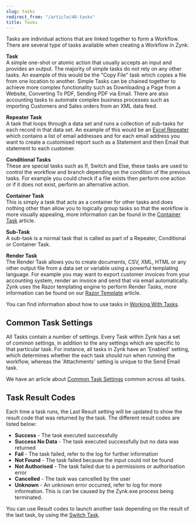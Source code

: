 ```yaml
---
slug: tasks
redirect_from: "/article/46-tasks"
title: Tasks
---
```

Tasks are individual actions that are linked together to form a Workflow. There are several type of tasks available when creating a Workflow in Zynk:

**Task**  
A simple one-shot or atomic action that usually accepts an input and provides an output. The majority of simple tasks do not rely on any other tasks. An example of this would be the "Copy File" task which copies a file from one location to another. Simple Tasks can be chained together to achieve more complex functionality such as Downloading a Page from a Website, Converting To PDF, Sending PDF via Email. There are also accounting tasks to automate complex business processes such as importing Customers and Sales orders from an XML data feed.

**Repeater Task**  
A task that loops through a data set and runs a collection of sub-tasks for each record in that data set. An example of this would be an [Excel Repeater](excel-repeater-task) which contains a list of email addresses and for each email address you want to create a customised report such as a Statement and then Email that statement to each customer.

**Conditional Tasks**  
These are special tasks such as If, Switch and Else, these tasks are used to control the workflow and branch depending on the condition of the previous tasks. For example you could check if a file exists then perform one action or if it does not exist, perform an alternative action.

**Container Task**  
This is simply a task that acts as a container for other tasks and does nothing other than allow you to logically group tasks so that the workflow is more visually appealing, more information can be found in the [Container Task](container-task) article.

**Sub-Task**  
A sub-task is a normal task that is called as part of a Repeater, Conditional or Container Task.

**Render Task**  
The Render Task allows you to create documents, CSV, XML, HTML or any other output file from a data set or variable using a powerful templating language. For example you may want to export customer invoices from your accounting system, render an invoice and send that via email automatically. Zynk uses the Razor templating engine to perform Render Tasks, more information can be found on our [Razor Template](razor-template) article.

You can find information about how to use tasks in [Working With Tasks](working-with-tasks).

## Common Task Settings
All Tasks contain a number of settings. Every Task within Zynk has a set of *common* settings, in addition to the any settings which are specific to that particular task. For instance, all tasks in Zynk have an 'Enabled' setting, which determines whether the each task should run when running the workflow, whereas the 'Attachments' setting is unique to the Send Email task.

We have an article about [Common Task Settings](common-task-settings) common across all tasks.

## Task Result Codes
Each time a task runs, the Last Result setting will be updated to show the result code that was returned by the task. The different result codes are listed below:

 * **Success** - The task executed successfully
 * **Success No Data** - The task executed successfully but no data was returned
 * **Fail** - The task failed, refer to the log for further information
 * **Not Found** - The task failed because the input could not be found
 * **Not Authorised** - The task failed due to a permissions or authorisation error
 * **Cancelled** - The task was cancelled by the user
 * **Unknown** - An unknown error occurred, refer to log for more information. This is can be caused by the Zynk.exe process being terminated.

You can use Result codes to launch another task depending on the result of the last task, by using the [Switch Task](switch-task).